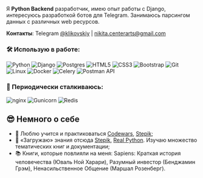 Я **Python Backend** разработчик, имею опыт работы с Django, интересуюсь разработкой ботов для Telegram.
Занимаюсь парсингом данных с различных web ресурсов.

**Контакты**: Telegram [@klikovskiy](https://t.me/klikovskiy) | nikita.centerarts@gmail.com

### 🛠️ Использую в работе:

![Python](https://img.shields.io/badge/python-3670A0?style=for-the-badge&logo=python&logoColor=ffdd54)
![Django](https://img.shields.io/badge/django-%23092E20.svg?style=for-the-badge&logo=django&logoColor=white)
![Postgres](https://img.shields.io/badge/postgres-%23316192.svg?style=for-the-badge&logo=postgresql&logoColor=white)
![HTML5](https://img.shields.io/badge/html5-%23E34F26.svg?style=for-the-badge&logo=html5&logoColor=white)
![CSS3](https://img.shields.io/badge/css3-%231572B6.svg?style=for-the-badge&logo=css3&logoColor=white)
![Bootstrap](https://img.shields.io/badge/bootstrap-%23563D7C.svg?style=for-the-badge&logo=bootstrap&logoColor=white)
![Git](https://img.shields.io/badge/git-%23F05033.svg?style=for-the-badge&logo=git&logoColor=white)
![Linux](https://img.shields.io/badge/Linux-FCC624?style=for-the-badge&logo=linux&logoColor=black)
![Docker](https://img.shields.io/badge/Docker-03c6fc?style=for-the-badge&logo=docker&logoColor=white)
![Celery](https://img.shields.io/badge/Celery-2fd45b?style=for-the-badge&logo=celery&logoColor=white)
![Postman API](https://img.shields.io/badge/Postman_API-f58225?style=for-the-badge&logo=Postman&logoColor=white)


### 🔧 Периодически сталкиваюсь:
<img src="https://img.shields.io/badge/nginx-%23009639.svg?style=for-the-badge&logo=nginx&logoColor=white" alt="nginx" /> <img src="https://img.shields.io/badge/gunicorn-%298729.svg?style=for-the-badge&logo=gunicorn&logoColor=white" alt="Gunicorn" /> <img src="https://img.shields.io/badge/Redis-%23F05033.svg?style=for-the-badge&logo=redis&logoColor=white" alt="Redis" />

## 😎 Немного о себе
* 👀 Люблю учится и практиковаться [Codewars](https://www.codewars.com/users/Klikovskiy), [Stepik](https://stepik.org/users/613186191);
* 🤖 «Загружаю» знания отсюда [Stepik](https://stepik.org/), [Real Python](https://realpython.com/). Изучаю множество тематических книг и документации;
* 📚 Книги, которые повлияли на меня: Sapiens: Краткая история человечества (Юваль Ной Харари), Разумный инвестор (Бенджамин Грэм), Ненасильственное Общение (Маршал Розенберг).


<!--
**Klikovskiy/klikovskiy** is a ✨ _special_ ✨ repository because its `README.md` (this file) appears on your GitHub profile.

Here are some ideas to get you started:

- 🔭 I’m currently working on ...
- 🌱 I’m currently learning ...
- 👯 I’m looking to collaborate on ...
- 🤔 I’m looking for help with ...
- 💬 Ask me about ...
- 📫 How to reach me: ...
- 😄 Pronouns: ...
- ⚡ Fun fact: ...
-->
